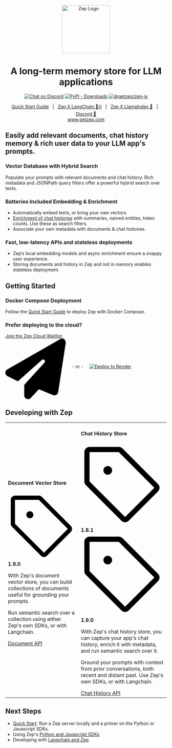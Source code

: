 <p align="center">
  <a href="https://squidfunk.github.io/mkdocs-material/">
    <img src="https://github.com/getzep/zep/blob/main/assets/zep-bot-square-200x200.png?raw=true" width="150" alt="Zep Logo">
  </a>
</p>

<h1 align="center">
A long-term memory store for LLM applications
</h1>

<p align="center">
  <a href="https://discord.gg/W8Kw6bsgXQ"><img
    src="https://dcbadge.vercel.app/api/server/W8Kw6bsgXQ?style=flat"
    alt="Chat on Discord"
  /></a>
  <a href="https://pypi.org/project/zep-python"><img alt="PyPI - Downloads" src="https://img.shields.io/pypi/dw/zep-python?label=pypi%20downloads"></a>
  <a href="https://www.npmjs.com/package/@getzep/zep-js"><img alt="@getzep/zep-js" src="https://img.shields.io/npm/dw/%40getzep/zep-js?label=npm%20downloads"></a>
</p>

<p align="center">
<a href="/deployment/quickstart/">Quick Start Guide</a> &nbsp; | &nbsp; 
<a href="/sdk/langchain/">Zep X LangChain 🦜⛓</a> &nbsp; | &nbsp; 
<a href="/sdk/llamaindex/">Zep X LlamaIndex 🦙</a> &nbsp; | &nbsp;
<a href="https://discord.gg/W8Kw6bsgXQ">Discord 💬</a><br />
<a href="https://www.getzep.com">www.getzep.com</a>
</p>

<h2>Easily add relevant documents, chat history memory & rich user data to your LLM app's prompts.</h2>

### Vector Database with Hybrid Search
Populate your prompts with relevant documents and chat history. Rich metadata and JSONPath query filters offer a powerful hybrid search over texts.

### Batteries Included Embedding & Enrichment
- Automatically embed texts, or bring your own vectors. 
- [Enrichment of chat histories](/sdk/extractors) with summaries, named entities, token counts. Use these as search filters. 
- Associate your own metadata with documents & chat histories.

### Fast, low-latency APIs and stateless deployments
- Zep’s local embedding models and async enrichment ensure a snappy user experience. 
- Storing documents and history in Zep and not in memory enables stateless deployment.

## Getting Started

### Docker Compose Deployment

Follow the [Quick Start Guide](./deployment/quickstart.md) to deploy Zep with Docker Compose.

### Prefer deploying to the cloud?

<p style="display: flex; align-items: center;">
    <a class="md-button" href="https://www.getzep.com/#join-waitlist" style="margin-right: 20px; padding: inherit 15px; border-radius: 7px;">
        Join the Zep Cloud Waitlist &nbsp;
        <span class="twemoji">
            <svg xmlns="http://www.w3.org/2000/svg" viewBox="0 0 512 512">
                <!--! Font Awesome Free 6.4.0 by @fontawesome - https://fontawesome.com License - https://fontawesome.com/license/free (Icons: CC BY 4.0, Fonts: SIL OFL 1.1, Code: MIT License) Copyright 2023 Fonticons, Inc.-->
                <path d="M498.1 5.6c10.1 7 15.4 19.1 13.5 31.2l-64 416c-1.5 9.7-7.4 18.2-16 23s-18.9 5.4-28 1.6L284 427.7l-68.5 74.1c-8.9 9.7-22.9 12.9-35.2 8.1S160 493.2 160 480v-83.6c0-4 1.5-7.8 4.2-10.7l167.6-182.9c5.8-6.3 5.6-16-.4-22s-15.7-6.4-22-.7L106 360.8l-88.3-44.2C7.1 311.3.3 300.7 0 288.9s5.9-22.8 16.1-28.7l448-256c10.7-6.1 23.9-5.5 34 1.4z"></path>
            </svg>
        </span>
    </a>
- or -
    <a href="/deployment/render" style="display: flex; align-items: center; margin-left: 20px">
        <img alt="Deploy to Render" src="https://render.com/images/deploy-to-render-button.svg">
    </a>
</p>

## Developing with Zep
<table>
<tr>
<td>

<h4>Document Vector Store</h4>

<p><span class="twemoji"><svg xmlns="http://www.w3.org/2000/svg" viewBox="0 0 24 24"><path d="M7.75 6.5a1.25 1.25 0 1 0 0 2.5 1.25 1.25 0 0 0 0-2.5Z"></path><path d="M2.5 1h8.44a1.5 1.5 0 0 1 1.06.44l10.25 10.25a1.5 1.5 0 0 1 0 2.12l-8.44 8.44a1.5 1.5 0 0 1-2.12 0L1.44 12A1.497 1.497 0 0 1 1 10.94V2.5A1.5 1.5 0 0 1 2.5 1Zm0 1.5v8.44l10.25 10.25 8.44-8.44L10.94 2.5Z"></path></svg></span> <strong>1.9.0</strong></p>

<p>With Zep's document vector store, you can build collections of documents useful for grounding your prompts. </p>
<p>Run semantic search over a collection using either Zep's own SDKs, or with Langchain.</p>

<a href="/sdk/documents" class="md-button md-button--primary">
    Document API
</a>

</td>
<td>


<h4>Chat History Store</h4>

<p><span class="twemoji"><svg xmlns="http://www.w3.org/2000/svg" viewBox="0 0 24 24"><path d="M7.75 6.5a1.25 1.25 0 1 0 0 2.5 1.25 1.25 0 0 0 0-2.5Z"></path><path d="M2.5 1h8.44a1.5 1.5 0 0 1 1.06.44l10.25 10.25a1.5 1.5 0 0 1 0 2.12l-8.44 8.44a1.5 1.5 0 0 1-2.12 0L1.44 12A1.497 1.497 0 0 1 1 10.94V2.5A1.5 1.5 0 0 1 2.5 1Zm0 1.5v8.44l10.25 10.25 8.44-8.44L10.94 2.5Z"></path></svg></span> <strong>1.8.1</strong>
&nbsp;
<span class="twemoji"><svg xmlns="http://www.w3.org/2000/svg" viewBox="0 0 24 24"><path d="M7.75 6.5a1.25 1.25 0 1 0 0 2.5 1.25 1.25 0 0 0 0-2.5Z"></path><path d="M2.5 1h8.44a1.5 1.5 0 0 1 1.06.44l10.25 10.25a1.5 1.5 0 0 1 0 2.12l-8.44 8.44a1.5 1.5 0 0 1-2.12 0L1.44 12A1.497 1.497 0 0 1 1 10.94V2.5A1.5 1.5 0 0 1 2.5 1Zm0 1.5v8.44l10.25 10.25 8.44-8.44L10.94 2.5Z"></path></svg></span> <strong>1.9.0</strong></p>

<p>
    <p> With Zep's chat history store, you can capture your app's chat history, enrich it with metadata, and run semantic search over it.</p>
<p> Ground your prompts with context from prior conversations, both recent and distant past. Use Zep's own SDKs, or with Langchain.
</p>

<a href="/sdk/chat_history" class="md-button md-button--primary">
    Chat History API
</a>


</td>
</tr>
</table>





## Next Steps

- [Quick Start](deployment/quickstart.md): Run a Zep server locally and a primer on the Python or Javascript SDKs.
- Using Zep's [Python and Javascript SDKs](/sdk)
- Developing with [Langchain and Zep](/sdk/langchain)
